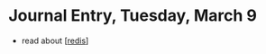 # Journal Entry, Tuesday, March 9

- read about [[redis]]

[//begin]: # "Autogenerated link references for markdown compatibility"
[redis]: redis.md "redis"
[//end]: # "Autogenerated link references"